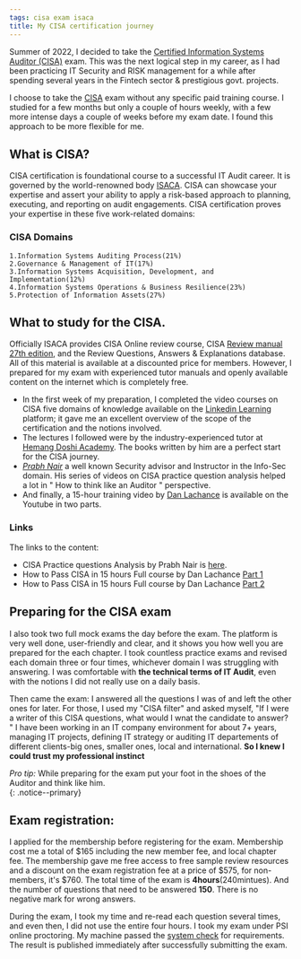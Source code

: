 ```yaml
---
tags: cisa exam isaca 
title: My CISA certification journey
---
```


Summer of 2022, I decided to take the [Certified Information Systems Auditor (CISA)](https://www.isaca.org/credentialing/cisa) exam. This was the next logical step in my career, as I had been practicing IT Security and RISK management for a while after spending several years in the Fintech sector & prestigious govt. projects. 

I choose to take the [CISA](https://www.isaca.org/credentialing/cisa) exam without any specific paid training course. I studied for a few months but only a couple of hours weekly, with a few more intense days a couple of weeks before my exam date. I found this approach to be more flexible for me. 

## What is CISA?
CISA certification is foundational course to a successful IT Audit career. 
It is governed by the world-renowned body [ISACA](https://www.isaca.org/). 
CISA can showcase your expertise and assert your ability to apply a risk-based approach to planning, executing, and reporting on audit engagements. CISA certification proves your expertise in these five work-related domains:

### CISA Domains 

```
1.Information Systems Auditing Process(21%)
2.Governance & Management of IT(17%)
3.Information Systems Acquisition, Development, and Implementation(12%)
4.Information Systems Operations & Business Resilience(23%)
5.Protection of Information Assets(27%)

```

## What to study for the CISA.
Officially ISACA provides CISA Online review course, CISA [Review manual 27th edition](https://store.isaca.org/s/store#/store/browse/detail/a2S4w000004KoCbEAK), and the Review Questions, Answers & Explanations database. All of this material is available at a discounted price for members. However, I prepared for my exam with experienced tutor manuals and openly available content on the internet which is completely free. 
* In the first week of my preparation, I completed the video courses on CISA five domains of knowledge available on the [Linkedin Learning](https://www.linkedin.com/learning/cisa-cert-prep-the-basics) platform; it gave me an excellent overview of the scope of the certification and the notions involved. 
* The lectures I followed were by the industry-experienced tutor at [Hemang Doshi Academy](https://hemangdoshiacademy.in/). The books written by him are a perfect start for the CISA journey. 
* _[Prabh Nair](https://prabhnair.in/)_ a well known Security advisor and Instructor in the Info-Sec domain. His series of videos on CISA practice question analysis helped a lot in " How to think like an Auditor " perspective.  
* And finally, a 15-hour training video by [Dan Lachance](https://www.udemy.com/user/dan-lachance/) is available on the Youtube in two parts. 

### Links
The links to the content:
  * CISA Practice questions Analysis by Prabh Nair is [here](https://www.youtube.com/watch?v=ISNVzVYF7ms).
  * How to Pass CISA in 15 hours Full course by Dan Lachance [Part 1](https://www.youtube.com/watch?v=XEv4evnRV_4)
  * How to Pass CISA in 15 hours Full course by Dan Lachance [Part 2](https://www.youtube.com/watch?v=-kd4bSqD190)

## Preparing for the CISA exam
I also took two full mock exams the day before the exam. The platform is very well done, user-friendly and clear, and it shows you how well you are prepared for the each chapter. 
I took countless practice exams and revised each domain three or four times, whichever domain I was struggling with answering. 
I was comfortable with **the technical terms of IT Audit**, even with the notions I did not really use on a daily basis. 

Then came the exam: I answered all the questions I was of and left the other ones for later. For those, I used my "CISA filter" and asked myself, "If I were a writer of this CISA questions, what would I wnat the candidate to answer? "
I have been working in an IT company environment for about 7+ years, managing IT projects, defining IT strategy or auditing IT departements of different clients-big ones, smaller ones, local and international. **So I knew I could trust my professional instinct**

_Pro tip:_ While preparing for the exam put your foot in the shoes of the Auditor and think like him.  
{: .notice--primary}

## Exam registration:

I applied for the membership before registering for the exam. Membership cost me a total of $165 including the new member fee, and local chapter fee.  The membership gave me free access to free sample review resources and a discount on the exam registration fee at a price of $575, for non-members, it's $760. The total time of the exam is **4hours**(240mintues).
And the number of questions that need to be answered **150**. There is no negative mark for wrong answers. 

During the exam, I took my time and re-read each question several times, and even then, I did not use the entire four hours.
I took my exam under PSI online proctoring. My machine passed the [system check](https://syscheck.bridge.psiexams.com/) for requirements. The result is published immediately after successfully submitting the exam.   


